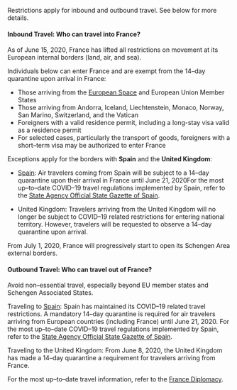 Restrictions apply for inbound and outbound travel. See below for more details.

#### Inbound Travel: Who can travel into France?

As of June 15, 2020, France has lifted all restrictions on movement at its European internal borders (land, air, and sea).

Individuals below can enter France and are exempt from the 14–day quarantine upon arrival in France: 

- Those arriving from the [European Space](https://www.diplomatie.gouv.fr/en/coming-to-france/coronavirus-advice-for-foreign-nationals-in-france/coronavirus-statements/article/press-release-by-jean-yves-le-drian-and-christophe-castaner-12-jun-20) and European Union Member States
- Those arriving from Andorra, Iceland, Liechtenstein, Monaco, Norway, San Marino, Switzerland, and the Vatican
- Foreigners with a valid residence permit, including a long-stay visa valid as a residence permit
- For selected cases, particularly the transport of goods, foreigners with a short–term visa may be authorized to enter France

Exceptions apply for the borders with **Spain** and the **United Kingdom**:

- [Spain](https://www.boe.es/index.php?lang=en): Air travelers coming from Spain will be subject to a 14–day quarantine upon their arrival in France until June 21, 2020For the most up–to–date COVID–19 travel regulations implemented by Spain, refer to the [State Agency Official State Gazette of Spain](https://www.boe.es/index.php?lang=en).

- United Kingdom: Travelers arriving from the United Kingdom will no longer be subject to COVID–19 related restrictions for entering national territory. However, travelers will be requested to observe a 14–day quarantine upon arrival. 

From July 1, 2020, France will progressively start to open its Schengen Area external borders. 

#### Outbound Travel: Who can travel out of France?

Avoid non–essential travel, especially beyond EU member states and Schengen Associated States.

Traveling to [Spain](https://www.boe.es/index.php?lang=en): Spain has maintained its COVID–19 related travel restrictions. A mandatory 14–day quarantine is required for air travelers arriving from European countries (including France) until June 21, 2020. For the most up–to–date COVID–19 travel regulations implemented by Spain, refer to the [State Agency Official State Gazette of Spain](https://www.boe.es/index.php?lang=en).

Traveling to the United Kingdom: From June 8, 2020, the United Kingdom has made a 14–day quarantine a requirement for travelers arriving from France. 

For the most up–to–date travel information, refer to the [France Diplomacy](https://www.gouvernement.fr/en/coronavirus-covid-19). 
